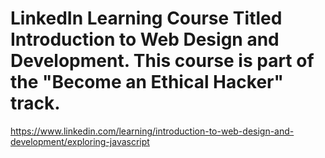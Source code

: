 # LinkedIn Learning Course Titled Introduction to Web Design and Development. This course is part of the "Become an Ethical Hacker" track.

https://www.linkedin.com/learning/introduction-to-web-design-and-development/exploring-javascript
